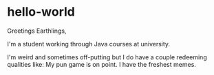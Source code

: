 # hello-world

Greetings Earthlings,

I'm a student working through Java courses at university.

I'm weird and sometimes off-putting but I do have a couple redeeming qualities like:
  My pun game is on point.
  I have the freshest memes.
